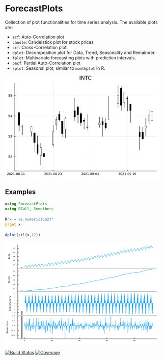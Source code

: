 # ForecastPlots

Collection of plot functionalities for time series analysis. The available plots are:

- `acf`:     Auto-Correlation plot
- `candle`:  Candelstick plot for stock prices
- `ccf`:     Cross-Correlation plot
- `dplot`:   Decomposition plot for Data, Trend, Seasonality and Remainder.
- `fplot`:   Multivariate forecasting plots with prediction intervals.
- `pacf`:    Partial Auto-Correlation plot
- `splot`:   Seasonal plot, similar to `monthplot` in R.

<img src="./docs/src/images/candle.png">

## Examples

```julia
using ForecastPlots
using RCall, Smoothers

R"x = as.numeric(co2)"
@rget x

dplot(stl(x,12))
```

<img src="./docs/src/images/dplot-stl.png">
	
[![Build Status](https://github.com/viraltux/ForecastPlots.jl/workflows/CI/badge.svg)](https://github.com/viraltux/ForecastPlots.jl/actions)
[![Coverage](https://codecov.io/gh/viraltux/ForecastPlots.jl/branch/master/graph/badge.svg)](https://codecov.io/gh/viraltux/ForecastPlots.jl)

